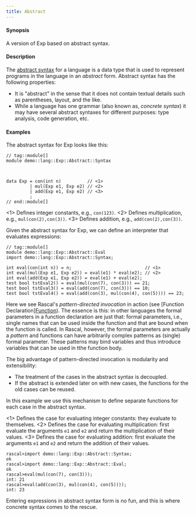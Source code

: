```yaml
---
title: Abstract
---
```


#### Synopsis

A version of Exp based on abstract syntax.

#### Description

The [abstract syntax](http://en.wikipedia.org/wiki/Abstract_syntax) for a language is a
data type that is used to represent programs in the language in an _abstract_ form.
Abstract syntax has the following properties:

*  It is "abstract" in the sense that it does not contain textual details such as parentheses,
  layout, and the like.
*  While a language has one grammar (also known as, _concrete syntax_) it may have several abstract syntaxes
  for different purposes: type analysis, code generation, etc.

#### Examples

The abstract syntax for Exp looks like this:

```rascal
// tag::module[]
module demo::lang::Exp::Abstract::Syntax



data Exp = con(int n)          // <1>
         | mul(Exp e1, Exp e2) // <2>
         | add(Exp e1, Exp e2) // <3>
         ;
// end::module[]

```

                
<1> Defines integer constants, e.g., `con(123)`.
<2> Defines multiplication, e.g., `mul(con(2),con(3))`.
<3> Defines addition, e.g., `add(con(2),con(3))`.


Given the abstract syntax for Exp, we can define an interpreter that evaluates
expressions:

```rascal
// tag::module[]
module demo::lang::Exp::Abstract::Eval
import demo::lang::Exp::Abstract::Syntax;

int eval(con(int n)) = n;                            // <1>
int eval(mul(Exp e1, Exp e2)) = eval(e1) * eval(e2); // <2>
int eval(add(Exp e1, Exp e2)) = eval(e1) + eval(e2);
test bool tstEval2() = eval(mul(con(7), con(3))) == 21;
test bool tstEval3() = eval(add(con(7), con(3))) == 10;
test bool tstEval4() = eval(add(con(3), mul(con(4), con(5)))) == 23;

```

           
Here we see Rascal's _pattern-directed invocation_ in action (see [Function Declaration][Function](../../../../Rascal/Declarations/Function)).
The essence is this: in other languages the formal parameters in a function declaration
are just that: formal parameters, i.e., single names that can be used inside the function and
that are bound when the function is called.
In Rascal, however, the formal parameters are actually a _pattern_ and functions
can have arbitrarily complex patterns as (single) formal parameter.
These patterns may bind variables and thus introduce variables that can be used in tthe function body.

The big advantage of pattern-directed invocation is modularity and extensibility:

*  The treatment of the cases in the abstract syntax is decoupled.
*  If the abstract is extended later on with new cases, the functions for the old cases can be reused.


In this example we use this mechanism to define separate functions for each case in the abstract syntax.

<1> Defines the case for evaluating integer constants: they evaluate to themselves.
<2> Defines the case for evaluating multiplication: first evaluate the arguments `e1` and `e2`
    and return the multiplication of their values.
<3> Defines the case for evaluating addition: first evaluate the arguments `e1` and `e2`
    and return the addition of their values.



```rascal-shell
rascal>import demo::lang::Exp::Abstract::Syntax;
ok
rascal>import demo::lang::Exp::Abstract::Eval;
ok
rascal>eval(mul(con(7), con(3)));
int: 21
rascal>eval(add(con(3), mul(con(4), con(5))));
int: 23
```
Entering expressions in abstract syntax form is no fun, and this is where concrete syntax comes to the rescue.



